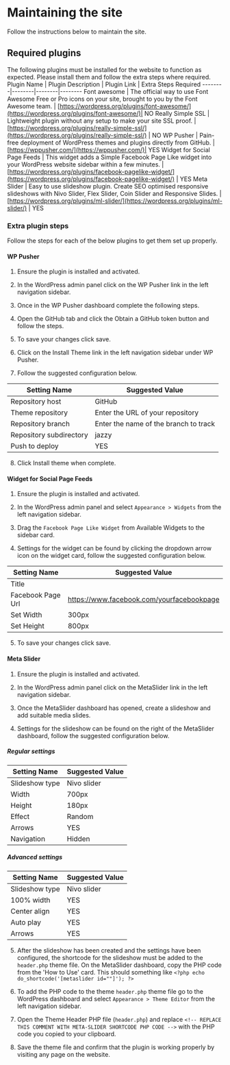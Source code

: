 # Maintaining the site
Follow the instructions below to maintain the site.

## Required plugins
The following plugins must be installed for the website to function as expected. Please install them and follow the extra steps where required.
Plugin Name | Plugin Description | Plugin Link | Extra Steps Required
--------|--------|--------|--------
Font awesome | The official way to use Font Awesome Free or Pro icons on your site, brought to you by the Font Awesome team. | [https://wordpress.org/plugins/font-awesome/](https://wordpress.org/plugins/font-awesome/)| NO
Really Simple SSL | Lightweight plugin without any setup to make your site SSL proof. | [https://wordpress.org/plugins/really-simple-ssl/](https://wordpress.org/plugins/really-simple-ssl/) | NO
WP Pusher | Pain-free deployment of WordPress themes and plugins directly from GitHub. | [https://wppusher.com/](https://wppusher.com/)| YES
Widget for Social Page Feeds | This widget adds a Simple Facebook Page Like widget into your WordPress website sidebar within a few minutes. |[https://wordpress.org/plugins/facebook-pagelike-widget/](https://wordpress.org/plugins/facebook-pagelike-widget/) | YES
Meta Slider | Easy to use slideshow plugin. Create SEO optimised responsive slideshows with Nivo Slider, Flex Slider, Coin Slider and Responsive Slides. | [https://wordpress.org/plugins/ml-slider/](https://wordpress.org/plugins/ml-slider/) | YES

### Extra plugin steps
Follow the steps for each of the below plugins to get them set up properly.
#### WP Pusher
1. Ensure the plugin is installed and activated.

2. In the WordPress admin panel click on the WP Pusher link in the left navigation sidebar.

3. Once in the WP Pusher dashboard complete the following steps.

4. Open the GitHub tab and click the Obtain a GitHub token button and follow the steps.

5. To save your changes click save.

6. Click on the Install Theme link in the left navigation sidebar under WP Pusher.

7. Follow the suggested configuration below.

Setting Name | Suggested Value
-------------|----------------
Repository host | GitHub
Theme repository | Enter the URL of your repository
Repository branch | Enter the name of the branch to track
Repository subdirectory | jazzy
Push to deploy | YES

8. Click Install theme when complete.

#### Widget for Social Page Feeds
1. Ensure the plugin is installed and activated.

2. In the WordPress admin panel and select `Appearance > Widgets` from the left navigation sidebar.

3. Drag the `Facebook Page Like Widget` from Available Widgets to the sidebar card.

4. Settings for the widget can be found by clicking the dropdown arrow icon on the widget card, follow the suggested configuration below.

Setting Name | Suggested Value
-------------|----------------
Title |
Facebook Page Url | https://www.facebook.com/yourfacebookpage
Set Width | 300px
Set Height | 800px

5. To save your changes click save.

#### Meta Slider
1. Ensure the plugin is installed and activated.

2. In the WordPress admin panel click on the MetaSlider link in the left navigation sidebar.

3. Once the MetaSlider dashboard has opened, create a slideshow and add suitable media slides.

4. Settings for the slideshow can be found on the right of the MetaSlider dashboard, follow the suggested configuration below.

##### Regular settings

Setting Name | Suggested Value
-------------|----------------
Slideshow type | Nivo slider
Width | 700px
Height | 180px
Effect | Random
Arrows | YES
Navigation | Hidden

##### Advanced settings

Setting Name | Suggested Value
-------------|----------------
Slideshow type | Nivo slider
100% width | YES
Center align | YES
Auto play | YES
Arrows | YES

5. After the slideshow has been created and the settings have been configured, the shortcode for the slideshow must be added to the `header.php` theme file. On the MetaSlider dashboard, copy the PHP code from the 'How to Use' card. This should something like `<?php echo do_shortcode('[metaslider id=""]'); ?>`

6. To add the PHP code to the theme `header.php` theme file go to the WordPress dashboard and select `Appearance > Theme Editor` from the left navigation sidebar.

7. Open the Theme Header PHP file (`header.php`) and replace `<!-- REPLACE THIS COMMENT WITH META-SLIDER SHORTCODE PHP CODE -->` with the PHP code you copied to your clipboard.

8. Save the theme file and confirm that the plugin is working properly by visiting any page on the website.
